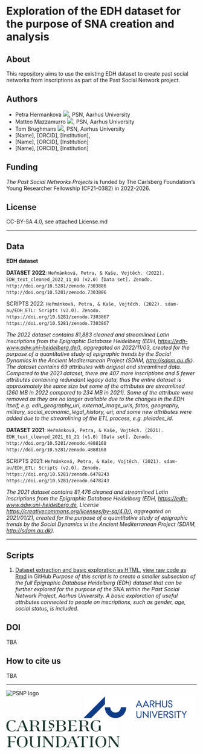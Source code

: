 # Exploration of the EDH dataset for the purpose of SNA creation and analysis

## About
This repository aims to use the existing EDH dataset to create past social networks from inscriptions as part of the Past Social Network project.

## Authors 
* Petra Hermankova [![](https://orcid.org/sites/default/files/images/orcid_16x16.png)](https://orcid.org/0000-0002-6349-0540), PSN, Aarhus University
* Matteo Mazzamurro [![](https://orcid.org/sites/default/files/images/orcid_16x16.png)](https://orcid.org/0009-0004-4454-1551), PSN, Aarhus University
* Tom Brughmans [![](https://orcid.org/sites/default/files/images/orcid_16x16.png)](https://orcid.org/0000-0002-1589-7768), PSN, Aarhus University
* [Name], [ORCID], [Institution], 
* [Name], [ORCID], [Institution]
* [Name], [ORCID], [Institution]

## Funding
*The Past Social Networks Projects* is funded by The Carlsberg Foundation’s Young Researcher Fellowship (CF21-0382) in 2022-2026. 

## License
CC-BY-SA 4.0, see attached License.md

---

## Data
**EDH dataset**

**DATASET 2022**: `Heřmánková, Petra, & Kaše, Vojtěch. (2022). EDH_text_cleaned_2022_11_03 (v2.0) [Data set]. Zenodo. http://doi.org/10.5281/zenodo.7303886 http://doi.org/10.5281/zenodo.7303886`

SCRIPTS 2022: `Heřmánková, Petra, & Kaše, Vojtěch. (2022). sdam-au/EDH_ETL: Scripts (v2.0). Zenodo. https://doi.org/10.5281/zenodo.7303867 https://doi.org/10.5281/zenodo.7303867`

_The 2022 dataset contains 81,883 cleaned and streamlined Latin inscriptions from the Epigraphic Database Heidelberg (EDH, https://edh-www.adw.uni-heidelberg.de/), aggregated on 2022/11/03, created for the purpose of a quantitative study of epigraphic trends by the Social Dynamics in the Ancient Mediterranean Project (SDAM, http://sdam.au.dk). The dataset contains 69 attributes with original and streamlined data. Compared to the 2021 dataset, there are 407 more inscriptions and 5 fewer attributes containing redundant legacy data, thus the entire dataset is approximately the same size but some of the attributes are streamlined (260 MB in 2022 compared to 234 MB in 2021). Some of the attribute were removed as they are no longer available due to the changes in the EDH itself, e.g. edh_geography_uri, external_image_uris, fotos, geography, military, social_economic_legal_history, uri; and some new attributes were added due to the streamlining of the ETL process, e.g. pleiades_id._

**DATASET 2021**: `Heřmánková, Petra, & Kaše, Vojtěch. (2021). EDH_text_cleaned_2021_01_21 (v1.0) [Data set]. Zenodo. http://doi.org/10.5281/zenodo.4888168 http://doi.org/10.5281/zenodo.4888168`

SCRIPTS 2021: `Heřmánková, Petra, & Kaše, Vojtěch. (2021). sdam-au/EDH_ETL: Scripts (v2.0). Zenodo. https://doi.org/10.5281/zenodo.6478243 https://doi.org/10.5281/zenodo.6478243`

_The 2021 dataset contains 81,476 cleaned and streamlined Latin inscriptions from the Epigraphic Database Heidelberg (EDH, https://edh-www.adw.uni-heidelberg.de, License https://creativecommons.org/licenses/by-sa/4.0/), aggregated on 2021/01/21, created for the purpose of a quantitative study of epigraphic trends by the Social Dynamics in the Ancient Mediterranean Project (SDAM, http://sdam.au.dk)._

---

## Scripts

1. [Dataset extraction and basic exploration as HTML](https://past-networks.github.io/EDH_sna/scripts/1_EDH_data_exploration.html), [view raw code as Rmd](https://github.com/past-networks/EDH_sna/blob/master/scripts/1_EDH_data_exploration.Rmd) in GitHub
  _Purpose of this script is to create a smaller subsection of the full Epigraphic Database Heidelberg (*EDH*) dataset that can be further explored for the purpose of the SNA within the *Past Social Network Project*, Aarhus University. A basic exploration of useful attributes connected to people on inscriptions, such as gender, age, social status, is included._

## DOI
TBA

## How to cite us
TBA

---

<img src="./img/PSN_logo.png" alt="PSNP logo" style="width:300px;height:auto;" align="left">
<img src="./img/aulogo_uk_var2_blue.png" alt="Aarhus University logo" style="width:300px;auto;"align="right">
<img src="./img/Carlsbergfondet_logo_2-liner_UK_RGB_GREEN.png" alt="Carlsberg Foundation logo" style="width:300px;height:auto;"align="center" >

